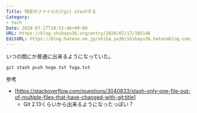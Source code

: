 ```yaml
---
Title: 特定のファイルだけgit stashする
Category:
- tech
Date: 2020-07-17T10:51:46+09:00
URL: https://blog.shibayu36.org/entry/2020/07/17/105146
EditURL: https://blog.hatena.ne.jp/shiba_yu36/shibayu36.hatenablog.com/atom/entry/26006613599661691
---
```


いつの間にか普通に出来るようになっていた。

```
git stash push hoge.txt fuga.txt
```

参考

- [https://stackoverflow.com/questions/3040833/stash-only-one-file-out-of-multiple-files-that-have-changed-with-git:title]
    - Git 2.13くらいから出来るようになったっぽい？





